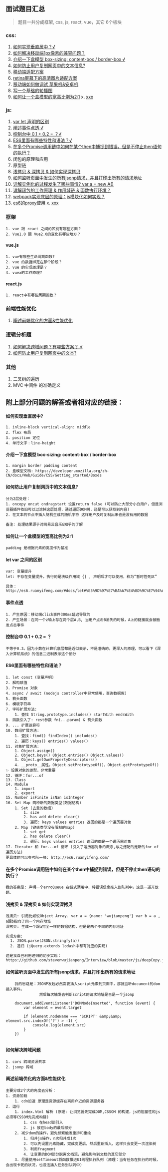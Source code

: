 ## 面试题目汇总

> 题目一共分成框架, css, js, react, vue，其它 6个板块

### css: 
1. <a href="#css-1">如何实现垂直居中？√ </a>
2. <a href="#css-2">如何解决移动端1px像素的兼容问题？</a>
3. <a href="#css-3">介绍一下盒模型 box-sizing: content-box / border-box √</a>
4. <a href="#css-4">如何防止用户复制网页中的文本信息?</a>
5. <a href="#css-5">移动端适配方案</a>
6. <a href="#css-6">retina屏幕下的高清图片适配方案</a>
7. <a href="#css-7">移动端如何做调试 苹果机&安卓机</a>
8. <a href="#css-8">写一个基础的轮播图</a>
9. <a href="#css-9">如何让一个盒模型的宽高比例为2:1</a>
x. <a href="#css-x">xxx</a>
  
### js:
1. <a href="#js-1">var let 声明的区别</a>
2. <a href="#js-2">阐述事件点透 √</a>
3. <a href="#js-3">控制台中 0.1 + 0.2 = ？√</a>
4. <a href="#js-4">ES6里面有哪些特性和语法？√</a>
5. <a href="#js-5">在多个Promise调用链中如何在某个then中捕捉到错误，但是不停止then语句的执行？</a>
6. 闭包的原理和应用
7. 原型链
8. <a href="#js-8">浅拷贝 & 深拷贝 & 如何实现深拷贝</a>
9. <a href="#js-9">如何监听页面中发生的所有jsonp请求，并且打印出所有的请求地址</a>
10. <a href="#js-10">详解实例化的过程发生了哪些事情? var a = new A()</a>
11. <a href="#js-11">详解闭包的工作原理 & 作用域链 & 函数执行环境？</a>
12. <a href="#js-12">webpack实现底层的原理：js模块化如何实现？</a>
13. <a href="#js-13">es6的proxy使用</a>
x. <a href="#js-x">xxx</a>

    
### 框架
    1. vue 跟 react 之间的区别有哪些方面？
    2. Vue1.0 跟 Vue2.0的变化有哪些地方？
    
#### vue.js
    1. vue有哪些生命周期函数?
    2. vue 的数据绑定在那个阶段？
    3. vue 的实现原理是？
    4. vuex的工作原理?
    
#### react.js
    1. react中有哪些周期函数？

### 前端性能优化
1. <a href="#performance-1">阐述前端优化的方面&性能优化</a>

### 逻辑分析题
1. <a href="#other-1">如何解决跨域问题？有哪些方案？ √</a>
2. <a href="#other-2">如何防止用户复制网页中的文本? </a> 

### 其他
1. 二叉树的遍历
2. MVC 中间件 的准确定义 

## 附上部分问题的解答或者相对应的链接：

<h4 id="css-1">如何实现垂直居中?</h4>

```
1. inline-block vertical-align: middle
2. flex 布局
3. position 定位
4. 单行文字：line-height    
```

<h4 id="css-3">介绍一下盒模型 box-sizing: content-box / border-box </h4>

```
1. margin border padding content
2. 盒模型文档: https://developer.mozilla.org/zh-CN/docs/Web/Guide/CSS/Getting_started/Boxes
```

<h4 id="css-4">如何防止用户复制网页中的文本信息?</h4>

```
分为2层处理：
1. oncopy oncut ondragstart 设置return false (可以防止大部分小白用户，但是浏览器插件依旧可以过滤掉这层处理，通过遍历DOM树，还是可以获取到内容)
2. 在文本的节点中插入随机生成的随机字符 这样用户及时复制出来也是没有用的数据

备注: 处理结果源于对网易云音乐&知乎的了解
```

<h4 id="css-9">如何让一个盒模型的宽高比例为2:1</h4>

```
padding 是根据元素的宽度作为基准

```


<h4 id="js-1">let var 之间的区别</h4>

```
var: 变量提升
let: 不存在变量提升，执行的是块级作用域 {} , 声明后才可以使用，称为“暂时性死区”

具体：http://es6.ruanyifeng.com/#docs/let#%E5%9D%97%E7%BA%A7%E4%BD%9C%E7%94%A8%E5%9F%9F
```

<h4 id="js-2">事件点透</h4>

```
1. 产生原因：移动端click事件300ms延迟导致的
2. 产生场景：在同一个z轴上存在两个层A,B, 当用户点击B消失的时候，A上的链接就会被触发点击事件
```

<h4 id="js-3">控制台中 0.1 + 0.2 = ？</h4>

```
不等于0.3。因为小数在计算机底层都是近似表示，不是准确的。更深入的原理，可以看下《深入计算机系统》的信息二进制表示这个部分
```

<h4 id="js-4">ES6里面有哪些特性和语法？</h4>

```
1. let const (变量声明)
2. 解构赋值 
3. Promise 对象 
4. async / await (nodejs controller中经常使用，查询数据库)
5. 箭头函数
6. 模板字符串
7. 字符扩展方法: 
    1. 查找 String.prototype.includes() startWith endsWith 
8. 函数引入了: rest参数 fn(...param) & 箭头函数
9. ... 扩展运算符
10. 数组扩展方法: 
    1. 查找：find() findIndex() includes()  
    2. 遍历：keys() entries() values() 
11. 对象扩展方法: 
    1. Object.assign() 
    2. Object.keys() Object.entries() Object.values() 
    3. Object.getOwnPropertyDescriptors()
    4. __proto__属性，Object.setPrototypeOf()，Object.getPrototypeOf() ✨ 设置对象的原型，非常重要
12. 循环：for...of
13. Class 
14. Module 
    1. import 
    2. export
15. Number isFinite isNan isInteger
16. Set Map 两种新的数据类型(数据结构) 
    1. Set (去重的数组)
        1. size
        2. has add delete clear() 
        3. 遍历: keys values entries 返回的都是一个遍历器对象
    2. Map (键值类型没有限制的map)
        1. set get
        2. has delete clear()    
        3. 遍历: keys values entries 返回的都是一个遍历器对象
17. Iterator 和 for...of 循环 (引入了遍历器对象的概念,与之搭配的是新的for of 遍历方法)
更具体的可以参考阮一峰: http://es6.ruanyifeng.com/
```

<h4 id="js-5">在多个Promise调用链中如何在某个then中捕捉到错误，但是不停止then语句的执行？</h4>

```
我的答案是: 声明一个erroQueue 在链式调用中，将错误信息推入到队列中。这是一道开放题。
```

<h4 id="js-8">浅拷贝 & 深拷贝 & 如何实现深拷贝</h4>

```
浅拷贝: 引用比如说Object Array. var a = {name: 'wujianpeng'} var b = a , a跟b指向了同一个内存地址
深拷贝: 生成一个跟a完全一样的数据结构，但是是两个不同的内存地址

实现方案:
  1. JSON.parse(JSON.stringfy(a))
  2. 递归 (jQuery.extends lodash中都有对应的实现) 
   
这是我自己利用递归的初步实现：https://github.com/stevenwujianpeng/Interview/blob/master/js/deepCopy.js    
```


<h4 id="js-9">如何监听页面中发生的所有jsonp请求，并且打印出所有的请求地址</h4>

```
    我的思路是：JSONP发起必然需要插入script元素到页面中，那就监听document的dom插入事件。
               然后每次触发去判断script的请求地址是否是一个jsonp
    
    document.addEventListener('DOMNodeInserted', function (event) {
        var element = event.target

        if (element.nodeName === 'SCRIPT' &amp;&amp; element.src.indexOf('?') > -1) {
            console.log(element.src)
        }
    })
      
```

<h4 id="other-1">如何解决跨域问题</h4>

```
1. cors 跨域资源共享 
2. jsonp 跨域    
```

<h4 id="performance-1">阐述前端优化的方面&性能优化</h4>

```
主要分成2个大的角度去分析： 
1. 资源加载 
    1. cdn加速 原理是资源缓存在离用户近的资源服务器
2. 运行 
    1. index.html 解析 (原理: 让浏览器先完成DOM,CSSOM 的构建，js的阻塞性和js必须等CSSOM先完成构建)
        1. css 在head部引入
        2. js 放在body的最后部分
    2. 减少dom的操作，避免频繁触发重排和重绘
        1. 归并js操作，n次归并成1次
        2. 可以先设置元素隐藏，完成变更后，然后重新插入，这样只会变更一次渲染树
        3. 利用fragment
        4. 让变更的DOM部分脱离文档流，避免影响到文档的其它部分        
    3. 尽量使用setTimeout将函数推进UI线程执行队列 (原理：当有任务在执行的时候，会出现卡死的状况，也没法插入任务到队列中)     
```     